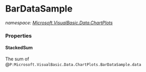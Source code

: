 ﻿# BarDataSample
_namespace: [Microsoft.VisualBasic.Data.ChartPlots](./index.md)_






### Properties

#### StackedSum
The sum of @``P:Microsoft.VisualBasic.Data.ChartPlots.BarDataSample.data``

